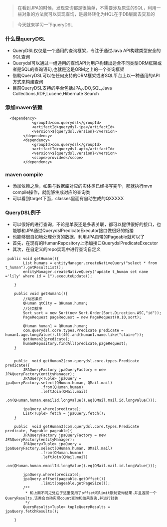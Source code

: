 > 在看到JPA的时候，发现查询都是很简单，不需要涉及原生的SQL，利用一些对象的方法就可以实现查询，是最终转化为HQL在于DB层面去交互的

> 今天就来学习一下queryDSL

### 什么是queryDSL
- QueryDSL仅仅是一个通用的查询框架，专注于通过Java API构建类型安全的SQL查询
- Querydsl可以通过一组通用的查询API为用户构建出适合不同类型ORM框架或者是SQL的查询语句,也就是这是ORM之上的一个查询框架
- 借助QueryDSL可以在任何支持的ORM框架或者SQL平台上以一种通用的API方式来构建查询
- 目前QueryDSL支持的平台包括JPA,JDO,SQL,Java Collections,RDF,Lucene,Hibernate Search

### 添加maven依赖
```text
  <dependency>
            <groupId>com.querydsl</groupId>
            <artifactId>querydsl-jpa</artifactId>
            <version>${querydsl.version}</version>
        </dependency>
        <dependency>
            <groupId>com.querydsl</groupId>
            <artifactId>querydsl-apt</artifactId>
            <version>${querydsl.version}</version>
            <scope>provided</scope>
        </dependency>
```
### maven compile
- 添加依赖之后，如果与数据库对应的实体类已经书写完毕，那就执行mvn compile操作，就能够生成对应的查询类
- 可以看到target下面，classes里面有自动生成的QXXXXX

### QueryDSL例子
- 可以很好的进行查询，不论是单表还是多表关联，都可以提供很好的接口，也能够和JPA通过QuerydslPredicateExecutor接口做很好的衔接
- 也能够很自如地处理分页的数据，利用JPA自带的Pageable就可以了 
- 首先，在现有的HumanRepository上添加接口QuerydslPredicateExecutor
- 其次，在自定义的repo实现中进行查询自定义
```text
 public void getHuman(){
        List humans = entityManager.createNativeQuery("select * from t_human").getResultList();
        entityManager.createNativeQuery("update t_human set name ='lily' where id = 1").executeUpdate();

    }

    public void getHuman1(){
        //动态条件
        QHuman qtCity = QHuman.human;
        //分页排序
        Sort sort = new Sort(new Sort.Order(Sort.Direction.ASC,"id"));
        PageRequest pageRequest = new PageRequest(0,10,sort);

        QHuman human1 = QHuman.human;
        com.querydsl.core.types.Predicate predicate = human1.age.longValue().lt(40).and(human1.name.like("claire"));
        getHuman2(predicate);
        humanRepository.findAll(predicate,pageRequest);
    }


    public  void getHuman2(com.querydsl.core.types.Predicate predicate){
        JPAQueryFactory jpaQueryFactory = new JPAQueryFactory(entityManager);
        JPAQuery<Tuple> jpaQuery = jpaQueryFactory.select(QHuman.human, QMail.mail)
                .from(QHuman.human)
                .leftJoin(QMail.mail)
                .on(QHuman.human.emailId.longValue().eq(QMail.mail.id.longValue()));

        jpaQuery.where(predicate);
        List<Tuple> fetch = jpaQuery.fetch();
    }

    public  void getHuman3(com.querydsl.core.types.Predicate predicate, Pageable pageable){
        JPAQueryFactory jpaQueryFactory = new JPAQueryFactory(entityManager);
        JPAQuery<Tuple> jpaQuery = jpaQueryFactory.select(QHuman.human, QMail.mail)
                .from(QHuman.human)
                .leftJoin(QMail.mail)
                .on(QHuman.human.emailId.longValue().eq(QMail.mail.id.longValue()));

        jpaQuery.where(predicate);
        jpaQuery.offset(pageable.getOffset())
                .limit(pageable.getPageSize());
        /**
         * 和上面不同之处在于这里使用了offset和limit限制查询结果.并且返回一个QueryResults,该类会自动实现count查询和结果查询,并进行封装
         */
        QueryResults<Tuple> tupleQueryResults = jpaQuery.fetchResults();

    }

```